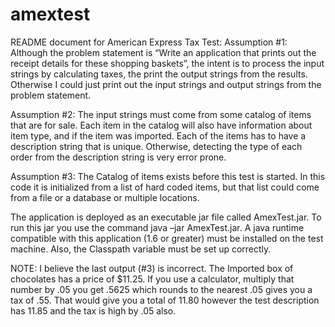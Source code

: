 # amextest
README document for American Express Tax Test:
Assumption #1: Although the problem statement is “Write an application that prints out the receipt details for these shopping
baskets”, the intent is to process the input strings by calculating taxes, the print the output strings from the results.
Otherwise I could just print out the input strings and output strings from the problem statement.

Assumption #2: The input strings must come from some catalog of items that are for sale. Each item in the catalog will also
have information about item type, and if the item was imported. Each of the items has to have a description string that is
unique. Otherwise, detecting the type of each order from the description string is very error prone.

Assumption #3: The Catalog of items exists before this test is started. In this code it is initialized from a list of hard
coded items, but that list could come from a file or a database or multiple locations.

The application is deployed as an executable jar file called AmexTest.jar. To run this jar you use the command
java –jar AmexTest.jar. A java runtime compatible with this application (1.6 or greater) must be installed on the test
machine. Also, the Classpath variable must be set up correctly.

NOTE: I believe the last output (#3) is incorrect. The Imported box of chocolates has a price of $11.25.
If you use a calculator, multiply that number by .05 you get .5625 which rounds to the nearest .05 gives you a tax of .55.
That would give you a total of 11.80 however the test description has 11.85 and the tax is high by .05 also.

